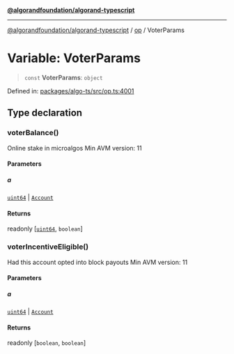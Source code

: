 [**@algorandfoundation/algorand-typescript**](../../README.md)

***

[@algorandfoundation/algorand-typescript](../../README.md) / [op](../README.md) / VoterParams

# Variable: VoterParams

> `const` **VoterParams**: `object`

Defined in: [packages/algo-ts/src/op.ts:4001](https://github.com/algorandfoundation/puya-ts/blob/main/packages/algo-ts/src/op.ts#L4001)

## Type declaration

### voterBalance()

Online stake in microalgos
Min AVM version: 11

#### Parameters

##### a

[`uint64`](../../index/type-aliases/uint64.md) | [`Account`](../../index/type-aliases/Account.md)

#### Returns

readonly \[[`uint64`](../../index/type-aliases/uint64.md), `boolean`\]

### voterIncentiveEligible()

Had this account opted into block payouts
Min AVM version: 11

#### Parameters

##### a

[`uint64`](../../index/type-aliases/uint64.md) | [`Account`](../../index/type-aliases/Account.md)

#### Returns

readonly \[`boolean`, `boolean`\]
